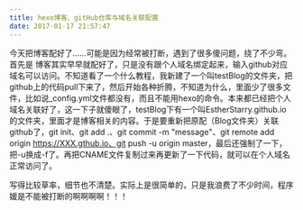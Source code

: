 ```yaml
---
title: hexo博客、gitHub仓库与域名关联配置
date: 2017-01-17 21:57:47
---
```


今天把博客配好了……可能是因为经常被打断，遇到了很多傻问题，绕了不少弯。首先是 博客其实早早就配好了，只是没有跟个人域名绑定起来，输入github对应域名可以访问。不知道看了一个什么教程，我新建了一个叫testBlog的文件夹，把github上的代码pull下来了，然后开始各种折腾，不知道为什么，里面少了很多文件，比如说_config.yml文件都没有，而且不能用hexo的命令。本来都已经把个人域名关联好了，这一下子就傻眼了，testBlog下有一个叫EstherStarry.github.io的文件夹，里面才是博客相关的内容。于是要重新把原配（Blog文件夹）关联github了，git init、git add .、git commit -m "message"、git remote add origin https://XXX.gthub.io、git push -u origin master，最后还强制了一下，把-u换成-f了。再把CNAME文件复制过来再更新了一下代码，就可以在个人域名正常访问了。

写得比较草率，细节也不清楚。实际上是很简单的，只是我浪费了不少时间，程序媛是不能被打断的啊啊啊啊！！！